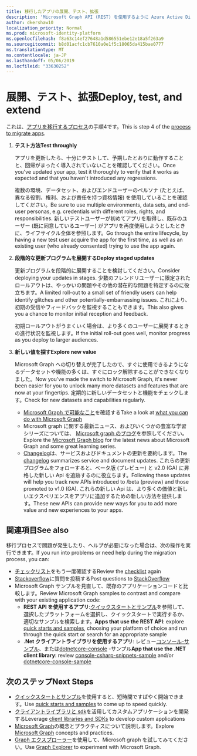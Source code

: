 ```yaml
---
title: 移行したアプリの展開、テスト、拡張
description: 'Microsoft Graph API (REST) を使用するように Azure Active Directory (Azure AD) アプリを移行する方法について説明します。ここでは、手順 3: 展開、テスト、拡張について説明します。'
author: dkershaw10
localization_priority: Normal
ms.prod: microsoft-identity-platform
ms.openlocfilehash: f8a63c14ef27648a1d586551ebe12e18a5f263a9
ms.sourcegitcommit: b8d01acfc1cb7610a0e1f5c18065da415bae0777
ms.translationtype: MT
ms.contentlocale: ja-JP
ms.lasthandoff: 05/06/2019
ms.locfileid: "33630252"
---
```

# <a name="deploy-test-and-extend"></a><span data-ttu-id="93e49-103">展開、テスト、拡張</span><span class="sxs-lookup"><span data-stu-id="93e49-103">Deploy, test, and extend</span></span>

<span data-ttu-id="93e49-104">これは、[アプリを移行するプロセス](migrate-azure-ad-graph-planning-checklist.md)の手順4です。</span><span class="sxs-lookup"><span data-stu-id="93e49-104">This is step 4 of the [process to migrate apps](migrate-azure-ad-graph-planning-checklist.md).</span></span>

1.  <span data-ttu-id="93e49-105">**テスト方法**</span><span class="sxs-lookup"><span data-stu-id="93e49-105">**Test throughly**</span></span>

    <span data-ttu-id="93e49-106">アプリを更新したら、十分にテストして、予期したとおりに動作することと、回帰がまったく導入されていないことを確認してください。</span><span class="sxs-lookup"><span data-stu-id="93e49-106">Once you've updated your app, test it thoroughly to verify that it works as expected and that you haven't introduced any regressions.</span></span>  

    <span data-ttu-id="93e49-107">複数の環境、データセット、およびエンドユーザーのペルソナ (たとえば、異なる役割、権利、および責任を持つ資格情報) を使用していることを確認してください。</span><span class="sxs-lookup"><span data-stu-id="93e49-107">Be sure to use multiple environments, data sets, and end-user personas, e.g. credentials with different roles, rights, and responsibilities.</span></span> <span data-ttu-id="93e49-108">新しいテストユーザーが初めてアプリを取得し、既存のユーザー (既に同意しているユーザー) がアプリを再度使用しようとしたときに、ライフサイクル全体を参照します。</span><span class="sxs-lookup"><span data-stu-id="93e49-108">Go through the entire lifecycle, by having a new test user acquire the app for the first time, as well as an existing user (who already consented) trying to use the app again.</span></span>

2.  <span data-ttu-id="93e49-109">**段階的な更新プログラムを展開する**</span><span class="sxs-lookup"><span data-stu-id="93e49-109">**Deploy staged updates**</span></span>

    <span data-ttu-id="93e49-110">更新プログラムを段階的に展開することを検討してください。</span><span class="sxs-lookup"><span data-stu-id="93e49-110">Consider deploying your updates in stages.</span></span>  <span data-ttu-id="93e49-111">少数のフレンドリユーザーに限定されたロールアウトは、やっかいの問題やその他の潜在的な問題を特定するのに役立ちます。</span><span class="sxs-lookup"><span data-stu-id="93e49-111">A limited roll-out to a small set of friendly users can help identify glitches and other potentially-embarrassing issues.</span></span>  <span data-ttu-id="93e49-112">これにより、初期の受信やフィードバックを監視することもできます。</span><span class="sxs-lookup"><span data-stu-id="93e49-112">This also gives you a chance to monitor initial reception and feedback.</span></span>

    <span data-ttu-id="93e49-113">初期ロールアウトがうまくいく場合は、より多くのユーザーに展開するときの進行状況を監視します。</span><span class="sxs-lookup"><span data-stu-id="93e49-113">If the initial roll-out goes well, monitor progress as you deploy to larger audiences.</span></span>

3.  <span data-ttu-id="93e49-114">**新しい値を探す**</span><span class="sxs-lookup"><span data-stu-id="93e49-114">**Explore new value**</span></span>

    <span data-ttu-id="93e49-115">Microsoft Graph への切り替えが完了したので、すぐに使用できるようになるデータセットや機能の多くは、すぐにロック解除することができなくなりました。</span><span class="sxs-lookup"><span data-stu-id="93e49-115">Now you've made the switch to Microsoft Graph, it's never been easier for you to unlock many more datasets and features that are now at your fingertips.</span></span> <span data-ttu-id="93e49-116">定期的に新しいデータセットと機能をチェックします。</span><span class="sxs-lookup"><span data-stu-id="93e49-116">Check for new datasets and capabilities regularly.</span></span>  

    - <span data-ttu-id="93e49-117">[Microsoft Graph で可能なこと](/graph/examples)を確認する</span><span class="sxs-lookup"><span data-stu-id="93e49-117">Take a look at [what you can do with Microsoft Graph](/graph/examples)</span></span>
    - <span data-ttu-id="93e49-118">Microsoft graph に関する最新ニュース、およびいくつかの豊富な学習シリーズについては、 [Microsoft graph のブログ](/graph/blogs)を参照してください。</span><span class="sxs-lookup"><span data-stu-id="93e49-118">Explore the [Microsoft Graph blog](/graph/blogs) for the latest news about Microsoft Graph and some great learning series.</span></span>
    - <span data-ttu-id="93e49-119">[Changelog](/greaph/changelog)は、サービスおよびドキュメントの更新を要約します。</span><span class="sxs-lookup"><span data-stu-id="93e49-119">The [changelog](/greaph/changelog) summarizes service and document updates.</span></span> <span data-ttu-id="93e49-120">これらの更新プログラムをフォローすると、ベータ版 (プレビュー) と v2.0 (GA) に昇格した新しい Api を追跡するのに役立ちます。</span><span class="sxs-lookup"><span data-stu-id="93e49-120">Following these updates will help you track new APIs introduced to /beta (preview) and those promoted to v1.0 (GA).</span></span>  <span data-ttu-id="93e49-121">これらの新しい Api は、より多くの価値と新しいエクスペリエンスをアプリに追加するための新しい方法を提供します。</span><span class="sxs-lookup"><span data-stu-id="93e49-121">These new APIs can provide new ways for you to add more value and new experiences to your apps.</span></span>  

## <a name="see-also"></a><span data-ttu-id="93e49-122">関連項目</span><span class="sxs-lookup"><span data-stu-id="93e49-122">See also</span></span>

<span data-ttu-id="93e49-123">移行プロセスで問題が発生したり、ヘルプが必要になった場合は、次の操作を実行できます。</span><span class="sxs-lookup"><span data-stu-id="93e49-123">If you run into problems or need help during the migration process, you can:</span></span>

- <span data-ttu-id="93e49-124">[チェックリスト](migrate-azure-ad-graph-overview.md)をもう一度確認する</span><span class="sxs-lookup"><span data-stu-id="93e49-124">Review the [checklist](migrate-azure-ad-graph-overview.md) again</span></span>
- <span data-ttu-id="93e49-125">[Stackoverflow](https://stackoverflow.com/questions/tagged/microsoft-graph)に質問を投稿する</span><span class="sxs-lookup"><span data-stu-id="93e49-125">Post questions to [StackOverflow](https://stackoverflow.com/questions/tagged/microsoft-graph)</span></span>
- <span data-ttu-id="93e49-126">Microsoft Graph サンプルを見直して、既存のアプリケーションコードと比較します。</span><span class="sxs-lookup"><span data-stu-id="93e49-126">Review Microsoft Graph samples to contrast and compare with your existing application code:</span></span>
  - <span data-ttu-id="93e49-127">**REST API を使用するアプリ**:[クイックスタートとサンプル](/graph/get-started)を参照して、選択したプラットフォームを選択し、クイックスタートで実行するか、適切なサンプルを検索します。</span><span class="sxs-lookup"><span data-stu-id="93e49-127">**Apps that use the REST API**: explore [quick starts and samples](/graph/get-started), choosing your platform of choice and run through the quick start or search for an appropriate sample</span></span>
  - <span data-ttu-id="93e49-128">**.Net クライアントライブラリを使用するアプリ**: レビュー[コンソール-サンプル](https://github.com/microsoftgraph/console-csharp-snippets-sample)、または[dotnetcore-console](https://github.com/microsoftgraph/dotnetcore-console-sample) -サンプル</span><span class="sxs-lookup"><span data-stu-id="93e49-128">**App that use the .NET client library**: review [console-csharp-snippets-sample](https://github.com/microsoftgraph/console-csharp-snippets-sample) and/or [dotnetcore-console-sample](https://github.com/microsoftgraph/dotnetcore-console-sample)</span></span>

## <a name="next-steps"></a><span data-ttu-id="93e49-129">次のステップ</span><span class="sxs-lookup"><span data-stu-id="93e49-129">Next Steps</span></span>

- <span data-ttu-id="93e49-130">[クイックスタートとサンプル](/graph/get-started)を使用すると、短時間ですばやく開始できます。</span><span class="sxs-lookup"><span data-stu-id="93e49-130">Use [quick starts and samples](/graph/get-started) to come up to speed quickly.</span></span>
- <span data-ttu-id="93e49-131">[クライアントライブラリと sdk](https://developer.microsoft.com/graph/get-started)を活用してカスタムアプリケーションを開発する</span><span class="sxs-lookup"><span data-stu-id="93e49-131">Leverage [client libraries and SDKs](https://developer.microsoft.com/graph/get-started) to develop custom applications</span></span> 
- <span data-ttu-id="93e49-132">[Microsoft Graph](/graph/overview)の概念とプラクティスについて説明します。</span><span class="sxs-lookup"><span data-stu-id="93e49-132">Explore [Microsoft Graph](/graph/overview) concepts and practices.</span></span>
- <span data-ttu-id="93e49-133">[Graph エクスプローラー](https://aka.ms/ge)を使用して、Microsoft graph を試してみてください。</span><span class="sxs-lookup"><span data-stu-id="93e49-133">Use [Graph Explorer](https://aka.ms/ge) to experiment with Microsoft Graph.</span></span>
